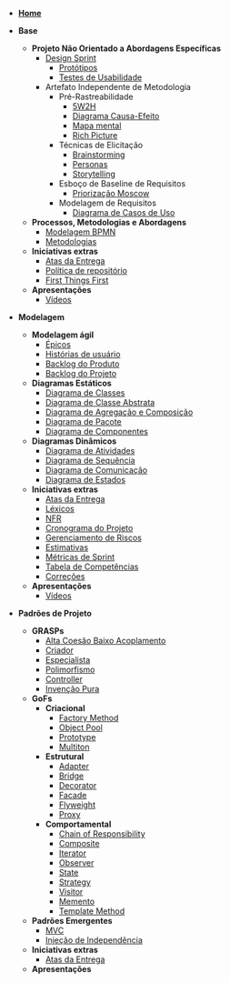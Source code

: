 - [**Home**](README.md)

- **Base**
  - **Projeto Não Orientado a Abordagens Específicas**
    - [Design Sprint](pages/fase_01/design_sprint.md)
      - [Protótipos](pages/fase_01/prototipoBaixaAltaFidelidade.md)
      - [Testes de Usabilidade](pages/fase_01/testes_usabilidade.md)
    - Artefato Independente de Metodologia
      - Pré-Rastreabilidade
        - [5W2H](pages/fase_01/5w2h.md)
        - [Diagrama Causa-Efeito](pages/fase_01/diagrama_causa_efeito.md)
        - [Mapa mental](pages/fase_01/mapa_mental.md)
        - [Rich Picture](pages/fase_01/richPicture.md)
      - Técnicas de Elicitação
        - [Brainstorming](pages/fase_01/brainstorming.md)
        - [Personas](pages/fase_01/personas.md)
        - [Storytelling](pages/fase_01/storytelling.md)
      - Esboço de Baseline de Requisitos
        - [Priorização Moscow](pages/fase_01/priorizacao_moscow.md)
      - Modelagem de Requisitos
        - [Diagrama de Casos de Uso](pages/fase_01/casos_de_uso.md)
  - **Processos, Metodologias e Abordagens**
    - [Modelagem BPMN](pages/fase_01/modelagem_bpmn.md)
    - [Metodologias](pages/fase_01/metodologias.md)
  - **Iniciativas extras**
    - [Atas da Entrega](_indiceReuniao.md)
    - [Política de repositório](pages/fase_01/iniciativasExtras/politica_repositorio.md)
    - [First Things First](pages/fase_01/iniciativasExtras/first_things_first.md)
  - **Apresentações**
    - [Vídeos](pages/fase_01/apresentacoes_base.md)

- **Modelagem**
  - **Modelagem ágil**
    - [Épicos](pages/fase_02/modelagem_agil/epicos.md)
    - [Histórias de usuário](pages/fase_02/modelagem_agil/historias_usuario.md)
    - [Backlog do Produto](pages/fase_02/modelagem_agil/backlog_produto.md)
    - [Backlog do Projeto](pages/fase_02/backlog_projeto.md)
  - **Diagramas Estáticos**
    - [Diagrama de Classes](pages/fase_02/diagrama_de_classes.md)
    - [Diagrama de Classe Abstrata](pages/fase_02/diagrama_de_classe_abstrata.md)
    - [Diagrama de Agregação e Composição](pages/fase_02/diagrama_de_agregacao_composicao.md)
    - [Diagrama de Pacote](pages/fase_02/diagrama_de_pacote.md)
    - [Diagrama de Componentes](pages/fase_02/diagrama_de_componentes.md)
  - **Diagramas Dinâmicos**
    - [Diagrama de Atividades](pages/fase_02/diagrama_de_atividade.md)
    - [Diagrama de Sequência](pages/fase_02/diagrama_de_sequencia.md)
    - [Diagrama de Comunicação](pages/fase_02/diagrama_comunicacao.md)
    - [Diagrama de Estados](pages/fase_02/diagrama_de_estados.md)
  - **Iniciativas extras**
    - [Atas da Entrega](_indiceReuniao2.md)
    - [Léxicos](pages/fase_02/iniciativasExtras/lexicos.md)
    - [NFR](pages/fase_01/nfr.md)
    - [Cronograma do Projeto](pages/fase_02/cronograma_do_projeto.md)
    - [Gerenciamento de Riscos](pages/fase_02/gerenciamento_de_riscos.md)
    - [Estimativas](pages/fase_02/iniciativasExtras/estimativas.md)
    - [Métricas de Sprint](pages/fase_02/iniciativasExtras/metricas_de_sprint.md)
    - [Tabela de Competências](pages/fase_02/iniciativasExtras/tabela_competencias.md)
    - [Correções](pages/fase_02/iniciativasExtras/correcoes.md)
  - **Apresentações**
    - [Vídeos](pages/fase_02/apresentacoes_modelagem.md)

- **Padrões de Projeto**
  - **GRASPs**
    - [Alta Coesão Baixo Acoplamento](pages/fase_03/grasp_altacoesao_baixoacoplamento.md)
    - [Criador](pages/fase_03/grasp_criador.md)
    - [Especialista](pages/fase_03/grasp_especialista.md)
    - [Polimorfismo](pages/fase_03/grasp_polimorfismo.md)
    - [Controller](pages/fase_03/GRASP-Controller.md)
    - [Invenção Pura](pages/fase_03/invencao_pura.md)
  - **GoFs**
    - **Criacional**
      - [Factory Method](pages/fase_03/gof_factory_method.md)
      - [Object Pool](pages/fase_03/GOF-Object-Pool.md)
      - [Prototype](pages/fase_03/gof_criacional_prototype.md)
      - [Multiton](pages/fase_03/GOF-multiton.md)
    - **Estrutural**
      - [Adapter](pages/fase_03/GOF-Adapter.md)
      - [Bridge](pages/fase_03/GOF_estrutural_bridge.md)
      - [Decorator](pages/fase_03/gof-decorator.md)
      - [Facade](pages/fase_03/GOF-facade.md)
      - [Flyweight](pages/fase_03/gof_flyweight.md)
      - [Proxy](pages/fase_03/gof_estrutural_proxy.md)
    - **Comportamental**
      - [Chain of Responsibility](pages/fase_03/GOF_comportamental_chain_of_responsibility.md)
      - [Composite](pages/fase_03/composite.md)
      - [Iterator](pages/fase_03/GOF-iterator.md)
      - [Observer](pages/fase_03/gofObserver.md)
      - [State](pages/fase_03/gof_state.md)
      - [Strategy](pages/fase_03/gof_strategy.md)
      - [Visitor](pages/fase_03/gof_visitor.md)
      - [Memento](pages/fase_03/gof_memento.md)
      - [Template Method](pages/fase_03/template-method.md)
  - **Padrões Emergentes**
    - [MVC](pages/fase_03/mvc.md)
    - [Injeção de Independência](pages/fase_03/injecao_de_independencia.md) 
  - **Iniciativas extras**
    - [Atas da Entrega](_indiceReuniao4.md)
  - **Apresentações**
